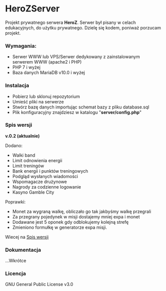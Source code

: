 # **HeroZServer**

Projekt prywatnego serwera __HeroZ__.
Serwer był pisany w celach edukacyjnych, do użytku prywatnego. Dzielę się kodem, poniważ porzucam projekt.

### Wymagania:
- Serwer WWW lub VPS/Serwer dedykowany z zainstalowanym serwerem WWW (apache2 i PHP)
- PHP 7 i wyżej
- Baza danych MariaDB v10.0 i wyżej

### Instalacja
- Pobierz lub sklonuj repozytorium
- Umieść pliki na serwerze
- Stwórz bazę danych importując schemat bazy z pliku database.sql
- Plik konfiguracyjny znajdziesz w katalogu "**server/config.php**"

### Spis wersji

**v.0.2 (aktualnie)**

Dodano:
- Walki band
- Limit odnowienia energii
- Limit treningów
- Bank energii i punktów treningowych
- Podgląd wysłanych wiadomości
- Wspomagacze drużynowe
- Nagrody za codzienne logowanie
- Kasyno Gamble City

Poprawki:
- Monet za wygraną walkę, obliczało go tak jakbyśmy walkę przegrali
- Za przegrany pojedynek w misji dostajemy mniej expa i monet
- Dodawane jest 5 oponek gdy odblokujemy kolejną strefę
- Zmieniono formułkę w generatorze expa misji.

Wiecej na [Spis wersji](VERSIONS.md)

### Dokumentacja
...Wkrótce


### Licencja
GNU General Public License v3.0